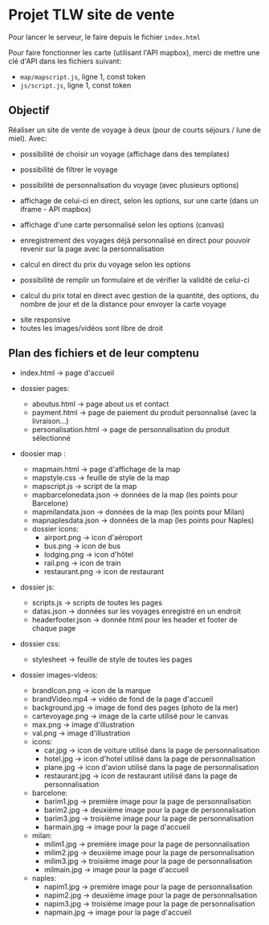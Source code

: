 # Projet TLW site de vente

Pour lancer le serveur, le faire depuis le fichier ``index.html``

Pour faire fonctionner les carte (utilisant l'API mapbox), merci de mettre une clé d'API dans les fichiers suivant:
- ``map/mapscript.js``, ligne 1, const token
- ``js/script.js``, ligne 1, const token


## Objectif

Réaliser un site de vente de voyage à deux (pour de courts séjours / lune de miel).
Avec:

- possibilité de choisir un voyage (affichage dans des templates)
- possibilité de filtrer le voyage

- possibilité de personnalisation du voyage (avec plusieurs options)
- affichage de celui-ci en direct, selon les options, sur une carte (dans un iframe - API mapbox)
- affichage d'une carte personnalisé selon les options (canvas)
- enregistrement des voyages déjà personnalisé en direct pour pouvoir revenir sur la page avec la personnalisation
- calcul en direct du prix du voyage selon les options

- possibilité de remplir un formulaire et de vérifier la validité de celui-ci
- calcul du prix total en direct avec gestion de la quantité, des options, du nombre de jour et de la distance pour envoyer la carte voyage

+ site responsive
+ toutes les images/vidéos sont libre de droit


## Plan des fichiers et de leur comptenu

- index.html -> page d'accueil


- dossier pages:
    - aboutus.html -> page about us et contact
    - payment.html -> page de paiement du produit personnalisé (avec la livraison...)
    - personalisation.html -> page de personnalisation du produit sélectionné


- doosier map :
    - mapmain.html -> page d'affichage de la map
    - mapstyle.css -> feuille de style de la map
    - mapscript.js -> script de la map
    - mapbarcelonedata.json -> données de la map (les points pour Barcelone)
    - mapmilandata.json -> données de la map (les points pour Milan)
    - mapnaplesdata.json -> données de la map (les points pour Naples)
    - dossier icons:
        - airport.png -> icon d'aéroport
        - bus.png -> icon de bus
        - lodging.png -> icon d'hôtel
        - rail.png -> icon de train
        - restaurant.png -> icon de restaurant


- dossier js:
    - scripts.js -> scripts de toutes les pages
    - datas.json -> données sur les voyages enregistré en un endroit
    - headerfooter.json -> donnée html pour les header et footer de chaque page


- dossier css:
    - stylesheet -> feuille de style de toutes les pages


- dossier images-videos:
    - brandIcon.png -> icon de la marque
    - brandVideo.mp4 -> vidéo de fond de la page d'accueil
    - background.jpg -> image de fond des pages (photo de la mer)
    - cartevoyage.png -> image de la carte utilisé pour le canvas
    - max.png -> image d'illustration
    - val.png -> image d'illustration
    - icons:
        - car.jpg -> icon de voiture utilisé dans la page de personnalisation
        - hotel.jpg -> icon d'hotel utilisé dans la page de personnalisation
        - plane.jpg -> icon d'avion utilisé dans la page de personnalisation
        - restaurant.jpg -> icon de restaurant utilisé dans la page de personnalisation
    - barcelone:
        - barim1.jpg -> première image pour la page de personnalisation
        - barim2.jpg -> deuxième image pour la page de personnalisation
        - barim3.jpg -> troisième image pour la page de personnalisation
        - barmain.jpg -> image pour la page d'accueil
    - milan:
        - milim1.jpg -> première image pour la page de personnalisation
        - milim2.jpg -> deuxième image pour la page de personnalisation
        - milim3.jpg -> troisième image pour la page de personnalisation
        - milmain.jpg -> image pour la page d'accueil
    - naples:
        - napim1.jpg -> première image pour la page de personnalisation
        - napim2.jpg -> deuxième image pour la page de personnalisation
        - napim3.jpg -> troisième image pour la page de personnalisation
        - napmain.jpg -> image pour la page d'accueil
